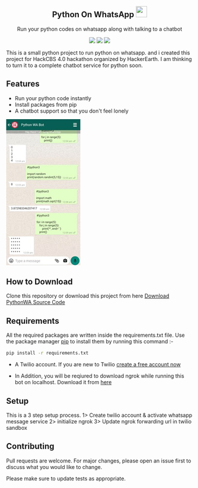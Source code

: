 <h2 align="center">Python On WhatsApp <img src='https://upload.wikimedia.org/wikipedia/commons/5/5e/WhatsApp_icon.png' width=30 height=30></h1>
<p align="center">Run your python codes on whatsapp along with talking to a chatbot</p>
<p align='center'>
  <img src='https://forthebadge.com/images/badges/built-with-love.svg'>
  <img src='https://forthebadge.com/images/badges/made-with-python.svg'>
  <img src='https://forthebadge.com/images/badges/check-it-out.svg'>
</p>

<p>
This is a small python project to run python on whatsapp. and i created this project for HackCBS 4.0 hackathon organized by HackerEarth. I am thinking to turn it to a complete chatbot service for python soon.
 </p>
 
 <h2>Features</h2>
<ul>
    <li>Run your python code instantly</li>
    <li>Install packages from pip</li>
    <li>A chatbot support so that you don't feel lonely</li>
</ul>

![Alt text](app.jpg?raw=true "PythonWA")

## How to Download

Clone this repository or download this project from here [Download PythonWA Source Code](https://downgit.github.io/#/home?url=https://github.com/pyGuru123/Python-on-WhatsApp)

## Requirements

All the required packages are written inside the requirements.txt file. Use the package manager [pip](https://pip.pypa.io/en/stable/) to install them by running this command :-

```bash
pip install -r requirements.txt
```

* A Twilio account. If you are new to Twilio [create a free account now](http://www.twilio.com/referral/7fB3Je)

* In Addition, you will be reqiured to download ngrok while running this bot on localhost. Download it from [here](https://ngrok.com/download)

## Setup

This is a 3 step setup process.
1> Create twilio account & activate whatsapp message service
2> initialize ngrok
3> Update ngrok forwarding url in twilio sandbox 

## Contributing
Pull requests are welcome. For major changes, please open an issue first to discuss what you would like to change.

Please make sure to update tests as appropriate.
